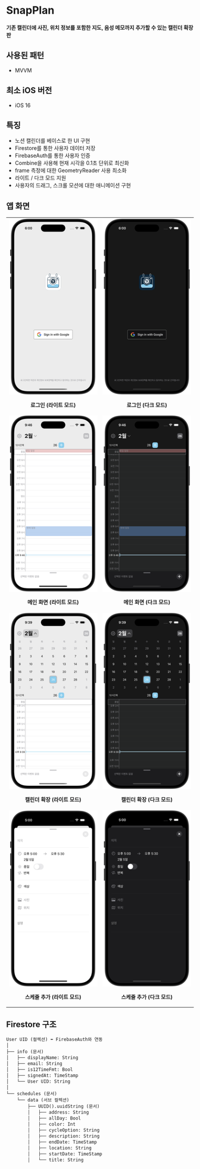 # SnapPlan

**기존 캘린더에 사진, 위치 정보를 포함한 지도, 음성 메모까지 추가할 수 있는 캘린더 확장판**

## 사용된 패턴
- MVVM

## 최소 iOS 버전
- iOS 16

## 특징
- 노션 캘린더를 베이스로 한 UI 구현
- Firestore를 통한 사용자 데이터 저장
- FirebaseAuth를 통한 사용자 인증
- Combine을 사용해 현재 시각을 0.1초 단위로 최신화
- frame 측정에 대한 GeometryReader 사용 최소화
- 라이트 / 다크 모드 지원
- 사용자의 드래그, 스크롤 모션에 대한 애니메이션 구현

## 앱 화면
<table>
  <tr>
    <td align="center" width="250px">
      <img src="./Preview/login_light.png" width="250px">
      <p><strong>로그인 (라이트 모드)</strong></p>
    </td>
    <td align="center" width="250px">
      <img src="./Preview/login_dark.png" width="250px">
      <p><strong>로그인 (다크 모드)</strong></p>
    </td>
  </tr>
  <tr>
    <td align="center" width="250px">
      <img src="./Preview/main_light.png" width="250px">
      <p><strong>메인 화면 (라이트 모드)</strong></p>
    </td>
    <td align="center" width="250px">
      <img src="./Preview/main_dark.png" width="250px">
      <p><strong>메인 화면 (다크 모드)</strong></p>
    </td>
  </tr>
  <tr>
    <td align="center" width="250px">
      <img src="./Preview/main_light_expand.png" width="250px">
      <p><strong>캘린더 확장 (라이트 모드)</strong></p>
    </td>
    <td align="center" width="250px">
      <img src="./Preview/main_dark_expand.png" width="250px">
      <p><strong>캘린더 확장 (다크 모드)</strong></p>
    </td>
  </tr>
  <tr>
  <td align="center" width="250px">
    <img src="./Preview/schedule_set_light.png" width="250px">
    <p><strong>스케줄 추가 (라이트 모드)</strong></p> 
  </td>
  <td align="center" width="250px">
    <img src="./Preview/schedule_set_dark.png" width="250px">
    <p><strong>스케줄 추가 (다크 모드)</strong></p> 
  </td>
  </tr>
</table>


## Firestore 구조
```
User UID (컬렉션) ⬅️ FirebaseAuth와 연동
│
├── info (문서)
│   ├── displayName: String
│   ├── email: String
│   ├── is12TimeFmt: Bool
│   ├── signedAt: TimeStamp
│   └── User UID: String
│
└── schedules (문서)
    └── data (서브 컬렉션)
        ├── UUID().uuidString (문서)
        │   ├── address: String
        │   ├── allDay: Bool
        │   ├── color: Int
        │   ├── cycleOption: String
        │   ├── description: String
        │   ├── endDate: TimeStamp
        │   ├── location: String
        │   ├── startDate: TimeStamp
        │   └── title: String
```
